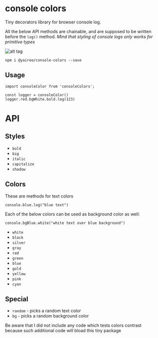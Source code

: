 # console colors

Tiny decorators library for browser console log.

All the below API methods are chainable, and are supposed to be written before the `log()` method.
*Mind that styling of console logs only works for primitive types*

![alt tag](https://raw.githubusercontent.com/yairEO/console-colors/master/demo.png)

    npm i @yaireo/console-colors --save

## Usage

    import consoleColor from 'consoleColors';

    const logger = consoleColor() 
    logger.red.bgWhite.bold.log(123)

# API

## Styles

- `bold`
- `big` 
- `italic`
- `capitalize`
- `shadow`

## Colors

These are methods for text colors 

    console.blue.log("blue text")

Each of the below colors can be used as background color as well:

    console.bgBlue.white("white text over blue background")

- `white` 
- `black` 
- `silver`
- `gray`  
- `red`   
- `green` 
- `blue`  
- `gold`  
- `yellow`
- `pink`  
- `cyan`  

## Special

- `random` - picks a random text color
- `bg` - picks a random background color

Be aware that I did not include any code which tests colors contrast because such additional code will bload this tiny package
